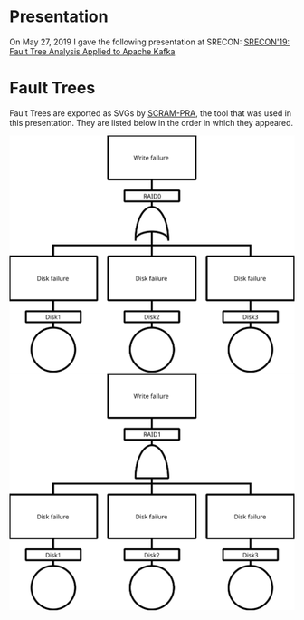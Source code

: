 # Presentation

On May 27, 2019 I gave the following presentation at SRECON: 
[SRECON'19: Fault Tree Analysis Applied to Apache Kafka](https://www.usenix.org/conference/srecon19americas/presentation/falko)

# Fault Trees

Fault Trees are exported as SVGs by [SCRAM-PRA](https://github.com/rakhimov/scram), the tool that 
was used in this presentation. They are listed below in the order 
in which they appeared. 

![Raid 0](/raid0.svg)
![Raid 1](/raid1.svg)